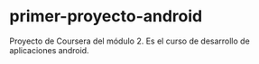 # primer-proyecto-android
Proyecto de Coursera del módulo 2.
Es el curso de desarrollo de aplicaciones android.
